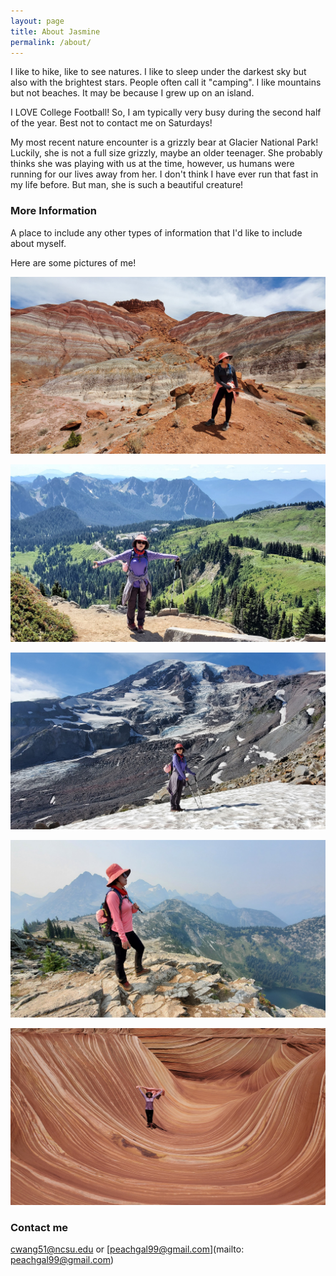 ```yaml
---
layout: page
title: About Jasmine
permalink: /about/
---
```


I like to hike, like to see natures. I like to sleep under the darkest sky but also with the brightest stars. People often call it "camping". I like mountains but not beaches. It may be because I grew up on an island. 

I LOVE College Football! So, I am typically very busy during the second half of the year. Best not to contact me on Saturdays!

My most recent nature encounter is a grizzly bear at Glacier National Park! Luckily, she is not a full size grizzly, maybe an older teenager. She probably thinks she was playing with us at the time, however, us humans were running for our lives away from her. I don't think I have ever run that fast in my life before. But man, she is such a beautiful creature!

### More Information

A place to include any other types of information that I'd like to include about myself.

Here are some pictures of me!

![text1](https://github.com/peachgal/peachgal.github.io/blob/master/images/jas1.png "pic 1")

![text2](https://github.com/peachgal/peachgal.github.io/blob/master/images/jas2.png "pic 2")

![text3](https://github.com/peachgal/peachgal.github.io/blob/master/images/jas3.png "pic 3")

![text4](https://github.com/peachgal/peachgal.github.io/blob/master/images/jas4.png "pic 4")

![text5](https://github.com/peachgal/peachgal.github.io/blob/master/images/jas5.png "pic 5")

### Contact me

[cwang51@ncsu.edu](mailto:cwang51@ncsu.edu) 
or 
[peachgal99@gmail.com](mailto: peachgal99@gmail.com)
